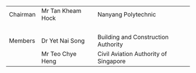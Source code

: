 
<table cellspacing="0">
  <tbody>
    <tr>
      <td>Chairman</td>
      <td>Mr Tan Kheam Hock</td>
      <td>Nanyang Polytechnic</td>
    </tr>
    <tr>
      <td colspan="3">&#8203;</td>
    </tr>
    <tr>
      <td>Members</td>
      <td>Dr Yet Nai Song</td>
      <td>Building and Construction Authority</td>
    </tr>
    <tr>
      <td></td>
      <td>Mr Teo Chye Heng</td>
      <td>Civil Aviation Authority of Singapore</td>
    </tr>
  </tbody>
</table>
